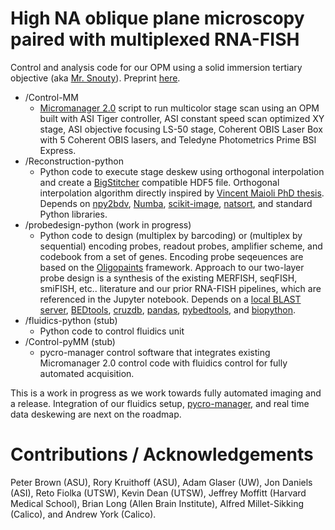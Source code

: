 # High NA oblique plane microscopy paired with multiplexed RNA-FISH
Control and analysis code for our OPM using a solid immersion tertiary objective (aka [Mr. Snouty](https://andrewgyork.github.io/high_na_single_objective_lightsheet/)). Preprint [here](https://www.biorxiv.org/content/10.1101/2020.04.07.030569v2).

* /Control-MM
  * [Micromanager 2.0](https://micro-manager.org/wiki/Version_2.0) script to run multicolor stage scan using an OPM built with ASI Tiger controller, ASI constant speed scan optimized XY stage, ASI objective focusing LS-50 stage, Coherent OBIS Laser Box with 5 Coherent OBIS lasers, and Teledyne Photometrics Prime BSI Express.
* /Reconstruction-python
  * Python code to execute stage deskew using orthogonal interpolation and create a [BigStitcher](https://github.com/PreibischLab/BigStitcher/) compatible HDF5 file. Orthogonal interpolation algorithm directly inspired by [Vincent Maioli PhD thesis](https://doi.org/10.25560/68022). Depends on [npy2bdv](https://github.com/nvladimus/npy2bdv/), [Numba](http://numba.pydata.org/), [scikit-image](https://scikit-image.org/), [natsort](https://natsort.readthedocs.io/en/master/index.html), and standard Python libraries.
* /probedesign-python (work in progress)
  * Python code to design (multiplex by barcoding) or (multiplex by sequential) encoding probes, readout probes, amplifier scheme, and codebook from a set of genes. Encoding probe seqeuences are based on the [Oligopaints](https://oligopaints.hms.harvard.edu/) framework. Approach to our two-layer probe design is a synthesis of the existing MERFISH, seqFISH, smiFISH, etc.. literature and our prior RNA-FISH pipelines, which are referenced in the Jupyter notebook. Depends on a [local BLAST server](https://blast.ncbi.nlm.nih.gov/Blast.cgi?PAGE_TYPE=BlastDocs&DOC_TYPE=Download), [BEDtools](https://bedtools.readthedocs.io/en/latest/), [cruzdb](https://pythonhosted.org/cruzdb/), [pandas](https://pandas.pydata.org/), [pybedtools](https://daler.github.io/pybedtools/), and [biopython](https://biopython.org/).
* /fluidics-python (stub)
  * Python code to control fluidics unit
* /Control-pyMM (stub)
  * pycro-manager control software that integrates existing Micromanager 2.0 control code with fluidics control for fully automated acquisition.

This is a work in progress as we work towards fully automated imaging and a release. Integration of our fluidics setup, [pycro-manager](https://pycro-manager.readthedocs.io/en/latest/), and real time data deskewing are next on the roadmap.

# Contributions / Acknowledgements
Peter Brown (ASU), Rory Kruithoff (ASU), Adam Glaser (UW), Jon Daniels (ASI), Reto Fiolka (UTSW), Kevin Dean (UTSW), Jeffrey Moffitt (Harvard Medical School), Brian Long (Allen Brain Institute), Alfred Millet-Sikking (Calico), and Andrew York (Calico).
